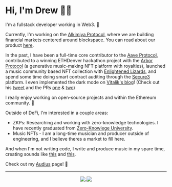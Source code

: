 <!-- markdownlint-disable -->
# Hi, I'm Drew 🤙🏼

I'm a fullstack developer working in Web3. :rocket:

Currently, I'm working on the [Alkimiya Protocol][10], where we are building financial markets centered around blockspace. You can read about our product [here][11].

In the past, I have been a full-time core contributor to the [Aave Protocol][0], contributed to a winning ETHDenver hackathon project with the [Arbor Protocol][2] (a generative music-making NFT platform with royalties), launched a music community based NFT collection with [Enlightened Lizards][12], and spend some time doing smart contract auditing through the [Secure3][9] platform. I even implemented the dark mode on [Vitalik's blog][6]! (Check out his [tweet][1] and the PRs [one][7] & [two][8])

I really enjoy working on open-source projects and within the Ethereum community. 💪

Outside of DeFi, I'm interested in a couple areas:
- ZKPs: Researching and working with zero-knowledge technologies. I have recently graduated from [Zero-Knowlege University][3].
- Music NFTs - I am a long-time musician and producer outside of engineering, and I believe theres a market to fill here.

And when I'm not writing code, I write and produce music in my spare time, creating sounds like [this][4] and [this][5].

Check out my [Audius][13] page! 🎸

---

<p align="center">
	<a href="https://github.com/drewcook">
		<img align="center" src="https://github-readme-stats.vercel.app/api/top-langs/?username=drewcook&langs_count=8&layout=compact&card_width=260" />
	</a>
	<a href="https://github.com/drewcook">
		<img align="center" src="https://github-readme-stats.vercel.app/api?username=drewcook&show_icons=true&theme=dracula" />
	</a>
</p>

[0]: https://aave.com
[1]: https://twitter.com/VitalikButerin/status/1558079335067799552
[2]: https://arbor.audio
[3]: https://zku.one
[4]: https://ipfs.io/ipfs/QmSMT86QpftE3azkeMagsyJ7ynVZY493VP6XM5eo2scttv/A%20Day%20In%20The%20Life.mp3
[5]: https://ipfs.io/ipfs/QmYxdgasjwXCnbHxaQPZresiiRiURJW3w3tyebNKpdoRJN/Living%20The%20Dream.mp3
[6]: https://vitalik.ca
[7]: https://github.com/vbuterin/blogmaker/pull/11
[8]: https://github.com/vbuterin/blog/pull/40
[9]: https://www.secure3.io/
[10]: https://github.com/alkimiya
[11]: https://alkimiya.io
[12]: https://phanft.xyz
[13]: https://audius.co/dcook
